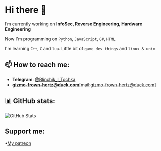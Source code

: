 # Hi there 👋

I’m currently working on **InfoSec, Reverse Engineering, Hardware Engineering**

Now I'm programming on `Python`, `JavaScript`, `C#`, `HTML`.

I'm learning `C++`, `C` and `lua`.
Little bit of `game dev things` and `linux & unix`

## 📫 How to reach me:
- **Telegram**: [@Blinchik_I_Tochka](https://t.me/@Blinchik_I_Tochka)
- **gizmo-frown-hertz@duck.com**[mail:gizmo-frown-hertz@duck.com]

## 📊 GitHub stats:
![GitHub Stats](https://github-readme-stats.vercel.app/api?username=DeepBlackHole&show_icons=true&theme=radical)

## Support me:
•[My patreon](https://www.patreon.com/c/DeepBlackHole/membership)


